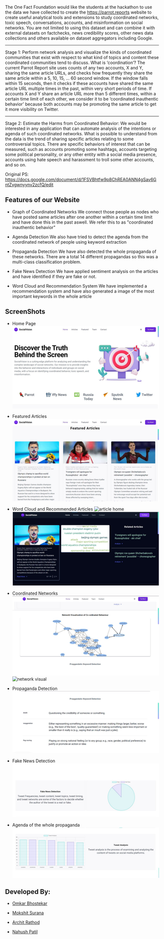 The One Fact Foundation would like the students at the hackathon to use the data
we have collected to create the https://parrot.reports website to create useful
analytical tools and extensions to study coordinated networks, toxic speech,
conversations, accounts, and misinformation on social networks. You are not
limited to using this dataset and can combine it with external datasets on factchecks, news credibility scores, other news data collections and others available on
dataset aggregators including Google.

---

Stage 1: Perform network analysis and visualize the kinds of coordinated
communities that exist with respect to what kind of topics and content these
coordinated communities tend to discuss.
What is ‘coordination’? The current Parrot Report site uses counts of any two
accounts, X and Y, sharing the same article URLs, and checks how frequently they
share the same article within a 5, 10, 15, … 60 second window. If the window falls
within 15 seconds, then it checks if these accounts have shared the same article
URL multiple times in the past, within very short periods of time. If accounts X and Y share an article URL more than 5 different times, within a certain time limit of each other, we consider it to be ‘coordinated inauthentic behavior’ because both
accounts may be promoting the same article to get it more visibility on Twitter.

---

Stage 2: Estimate the Harms from Coordinated Behavior: We would be interested
in any application that can automate analysis of the intentions or agenda of such
coordinated networks. What is possible to understand from the data is the trend of
sharing specific articles relating to some controversial topics. There are specific
behaviors of interest that can be measured, such as accounts promoting some
hashtags, accounts targeting some political personality, or any other entity with a
social media presence, accounts using hate speech and harassment to troll some
other accounts, and so on.

Original PS: https://docs.google.com/document/d/1FSVBhtfw9p8ChREA0ANN4gSav6GntZvgwnyynv2zcfQ/edit

## Features of our Website

- Graph of Coordinated Networks
  We connect those people as nodes who have posted same articles after one another within a certain time limit and have done this in the past aswell. We refer this to as "coordinated inauthentic behavior"

- Agenda Detection
  We also have tried to detect the agenda from the coordinated network of people using keyword extraction

- Propaganda Detection
  We have also detected the whole propaganda of these networks. There are a total 14 different propagandas so this was a multi-class classification problem.

- Fake News Detection
  We have applied sentiment analysis on the articles and have identified if they are fake or not.

- Word Cloud and Recommendation System
  We have implemented a recommendation system and have also generated a image of the most important keywords in the whole article

## ScreenShots

- Home Page
  <img src="./screenshots/homescreen.jpeg"/>

- Featured Articles
  <img src="./screenshots/featured_articles.jpeg"/>

- Word Cloud and Recommended Articles
![article home](https://github.com/Archit1706/SocialVision/assets/75872913/bd2acc03-b8e2-4788-a855-0c54fff2bb3b)
  <img src="./screenshots/wordcloud.jpeg"/>

- Coordinated Networks
  <img src="./screenshots/Graph_of_coordinated_behaviour.jpeg"/>
  ![network visual](https://github.com/Archit1706/SocialVision/assets/75872913/7d4c68c5-a4e7-4b2f-90ff-aa9117928e97)

- Propaganda Detection
  <img src="./screenshots/propaganda_detection.jpeg"/>

- Fake News Detection
  <img src="./screenshots/fake_news.jpeg"/>

- Agenda of the whole propaganda
  <img src="./screenshots/agenda.jpeg"/>

## Developed By:

- [Omkar Bhostekar](https://www.linkedin.com/in/omkar-bhostekar/)

- [Mokshit Surana](https://www.linkedin.com/in/gigaMoksh/)

- [Archit Rathod](https://www.linkedin.com/in/archit-rathod/)

- [Nahush Patil](https://www.linkedin.com/in/nahush-patil-29a495221/)
